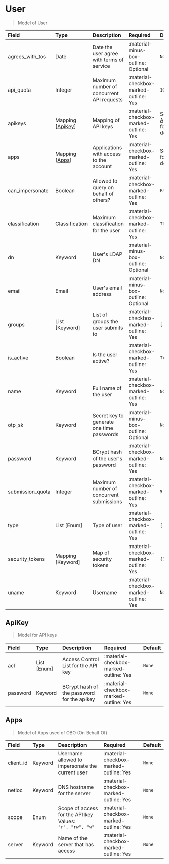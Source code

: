 [comment]: # (AUTOGENERATED MARKDOWN CONTENT. UPDATES TO ODM DOCUMENTATION SHOULD BE DONE THROUGH ASSEMBLYLINE-BASE REPO!)
# User
> Model of User

| Field | Type | Description | Required | Default |
| :--- | :--- | :--- | :--- | :--- |
| agrees_with_tos | Date | Date the user agree with terms of service | :material-minus-box-outline: Optional | `None` |
| api_quota | Integer | Maximum number of concurrent API requests | :material-checkbox-marked-outline: Yes | `10` |
| apikeys | Mapping [[ApiKey](/assemblyline4_docs/odm/models/user/#apikey)] | Mapping of API keys | :material-checkbox-marked-outline: Yes | See [ApiKey](/assemblyline4_docs/odm/models/user/#apikey) for more details. |
| apps | Mapping [[Apps](/assemblyline4_docs/odm/models/user/#apps)] | Applications with access to the account | :material-checkbox-marked-outline: Yes | See [Apps](/assemblyline4_docs/odm/models/user/#apps) for more details. |
| can_impersonate | Boolean | Allowed to query on behalf of others? | :material-checkbox-marked-outline: Yes | `False` |
| classification | Classification | Maximum classification for the user | :material-checkbox-marked-outline: Yes | `TLP:W` |
| dn | Keyword | User's LDAP DN | :material-minus-box-outline: Optional | `None` |
| email | Email | User's email address | :material-minus-box-outline: Optional | `None` |
| groups | List [Keyword] | List of groups the user submits to | :material-checkbox-marked-outline: Yes | `['USERS']` |
| is_active | Boolean | Is the user active? | :material-checkbox-marked-outline: Yes | `True` |
| name | Keyword | Full name of the user | :material-checkbox-marked-outline: Yes | `None` |
| otp_sk | Keyword | Secret key to generate one time passwords | :material-minus-box-outline: Optional | `None` |
| password | Keyword | BCrypt hash of the user's password | :material-checkbox-marked-outline: Yes | `None` |
| submission_quota | Integer | Maximum number of concurrent submissions | :material-checkbox-marked-outline: Yes | `5` |
| type | List [Enum] | Type of user | :material-checkbox-marked-outline: Yes | `['user']` |
| security_tokens | Mapping [Keyword] | Map of security tokens | :material-checkbox-marked-outline: Yes | `{}` |
| uname | Keyword | Username | :material-checkbox-marked-outline: Yes | `None` |


[comment]: # (AUTOGENERATED MARKDOWN CONTENT. UPDATES TO ODM DOCUMENTATION SHOULD BE DONE THROUGH ASSEMBLYLINE-BASE REPO!)
## ApiKey
> Model for API keys

| Field | Type | Description | Required | Default |
| :--- | :--- | :--- | :--- | :--- |
| acl | List [Enum] | Access Control List for the API key | :material-checkbox-marked-outline: Yes | `None` |
| password | Keyword | BCrypt hash of the password for the apikey | :material-checkbox-marked-outline: Yes | `None` |


[comment]: # (AUTOGENERATED MARKDOWN CONTENT. UPDATES TO ODM DOCUMENTATION SHOULD BE DONE THROUGH ASSEMBLYLINE-BASE REPO!)
## Apps
> Model of Apps used of OBO (On Behalf Of)

| Field | Type | Description | Required | Default |
| :--- | :--- | :--- | :--- | :--- |
| client_id | Keyword | Username allowed to impersonate the current user | :material-checkbox-marked-outline: Yes | `None` |
| netloc | Keyword | DNS hostname for the server | :material-checkbox-marked-outline: Yes | `None` |
| scope | Enum | Scope of access for the API key<br>Values:<br>`"r", "rw", "w"` | :material-checkbox-marked-outline: Yes | `None` |
| server | Keyword | Name of the server that has access | :material-checkbox-marked-outline: Yes | `None` |


